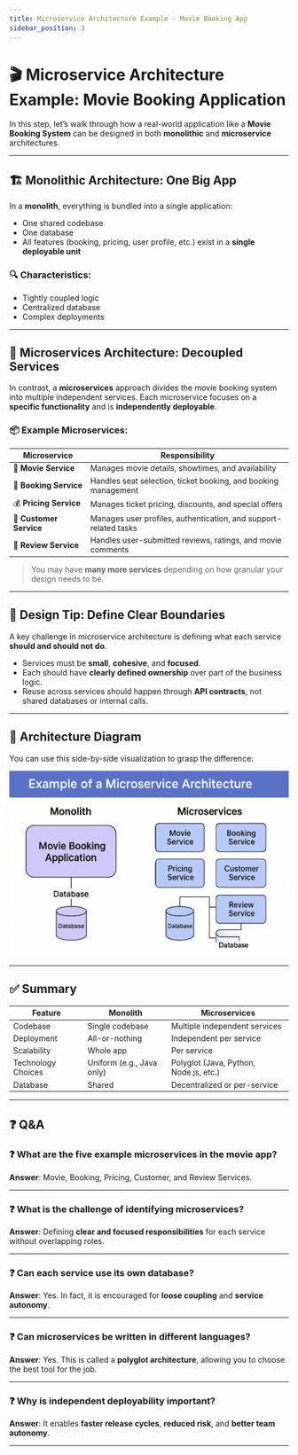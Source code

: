 ```yaml
---
title: Microservice Architecture Example - Movie Booking App
sidebar_position: 3
---
```


# 🎬 Microservice Architecture Example: Movie Booking Application

In this step, let’s walk through how a real-world application like a **Movie Booking System** can be designed in both **monolithic** and **microservice** architectures.

---

## 🏗️ Monolithic Architecture: One Big App

In a **monolith**, everything is bundled into a single application:
- One shared codebase
- One database
- All features (booking, pricing, user profile, etc.) exist in a **single deployable unit**

### 🔍 Characteristics:
- Tightly coupled logic
- Centralized database
- Complex deployments

---

## 🧩 Microservices Architecture: Decoupled Services

In contrast, a **microservices** approach divides the movie booking system into multiple independent services. Each microservice focuses on a **specific functionality** and is **independently deployable**.

### 📦 Example Microservices:

| Microservice        | Responsibility                                                       |
|---------------------|----------------------------------------------------------------------|
| 🎥 **Movie Service**    | Manages movie details, showtimes, and availability                 |
| 🎫 **Booking Service**  | Handles seat selection, ticket booking, and booking management     |
| 💰 **Pricing Service**  | Manages ticket pricing, discounts, and special offers              |
| 👤 **Customer Service** | Manages user profiles, authentication, and support-related tasks   |
| 🌟 **Review Service**   | Handles user-submitted reviews, ratings, and movie comments         |

> You may have **many more services** depending on how granular your design needs to be.

---

## 🧠 Design Tip: Define Clear Boundaries

A key challenge in microservice architecture is defining what each service **should and should not do**.

- Services must be **small**, **cohesive**, and **focused**.
- Each should have **clearly defined ownership** over part of the business logic.
- Reuse across services should happen through **API contracts**, not shared databases or internal calls.

---

## 🧰 Architecture Diagram

You can use this side-by-side visualization to grasp the difference:

![Microservice Architecture - Movie Booking](image.png)


---

## ✅ Summary

| Feature                   | Monolith                                | Microservices                            |
|---------------------------|------------------------------------------|------------------------------------------|
| Codebase                  | Single codebase                          | Multiple independent services            |
| Deployment                | All-or-nothing                           | Independent per service                  |
| Scalability               | Whole app                                | Per service                              |
| Technology Choices        | Uniform (e.g., Java only)                | Polyglot (Java, Python, Node.js, etc.)   |
| Database                  | Shared                                   | Decentralized or per-service             |

---

## ❓ Q&A

### ❓ What are the five example microservices in the movie app?
**Answer**: Movie, Booking, Pricing, Customer, and Review Services.

---

### ❓ What is the challenge of identifying microservices?
**Answer**: Defining **clear and focused responsibilities** for each service without overlapping roles.

---

### ❓ Can each service use its own database?
**Answer**: Yes. In fact, it is encouraged for **loose coupling** and **service autonomy**.

---

### ❓ Can microservices be written in different languages?
**Answer**: Yes. This is called a **polyglot architecture**, allowing you to choose the best tool for the job.

---

### ❓ Why is independent deployability important?
**Answer**: It enables **faster release cycles**, **reduced risk**, and **better team autonomy**.

---